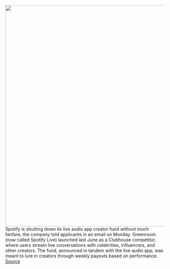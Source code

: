 <img src='https://cdn.vox-cdn.com/thumbor/vHwGp4tglGFJxCNAn_QEMEBeL7g=/0x0:2040x1360/1200x800/filters:focal(857x517:1183x843)/cdn.vox-cdn.com/uploads/chorus_image/image/70766798/acastro_220202_1777_spotify_0001.0.jpg' width='700px' /><br/>
Spotify is shutting down its live audio app creator fund without much fanfare, the company told applicants in an email on Monday. Greenroom (now called Spotify Live) launched last June as a Clubhouse competitor, where users stream live conversations with celebrities, influencers, and other creators. The fund, announced in tandem with the live audio app, was meant to lure in creators through weekly payouts based on performance.
<a href='https://www.theverge.com/2022/4/19/23031850/spotify-greenroom-creator-fund-live-audio-shut-down'> Source <a/>
